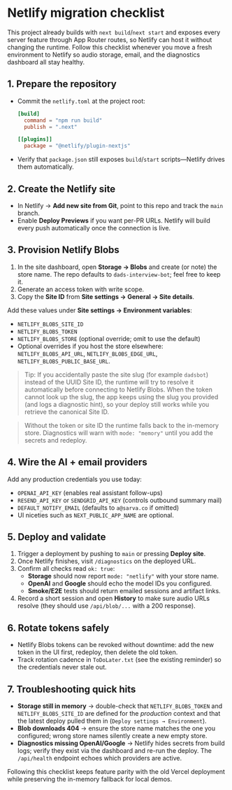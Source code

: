 # Netlify migration checklist

This project already builds with `next build`/`next start` and exposes every server feature through App Router routes, so Netlify can host it without changing the runtime. Follow this checklist whenever you move a fresh environment to Netlify so audio storage, email, and the diagnostics dashboard all stay healthy.

## 1. Prepare the repository
- Commit the `netlify.toml` at the project root:
  ```toml
  [build]
    command = "npm run build"
    publish = ".next"

  [[plugins]]
    package = "@netlify/plugin-nextjs"
  ```
- Verify that `package.json` still exposes `build`/`start` scripts—Netlify drives them automatically.

## 2. Create the Netlify site
- In Netlify → **Add new site from Git**, point to this repo and track the `main` branch.
- Enable **Deploy Previews** if you want per-PR URLs. Netlify will build every push automatically once the connection is live.

## 3. Provision Netlify Blobs
1. In the site dashboard, open **Storage → Blobs** and create (or note) the store name. The repo defaults to `dads-interview-bot`; feel free to keep it.
2. Generate an access token with write scope.
3. Copy the **Site ID** from **Site settings → General → Site details**.

Add these values under **Site settings → Environment variables**:
- `NETLIFY_BLOBS_SITE_ID`
- `NETLIFY_BLOBS_TOKEN`
- `NETLIFY_BLOBS_STORE` (optional override; omit to use the default)
- Optional overrides if you host the store elsewhere: `NETLIFY_BLOBS_API_URL`, `NETLIFY_BLOBS_EDGE_URL`, `NETLIFY_BLOBS_PUBLIC_BASE_URL`.

> Tip: If you accidentally paste the site slug (for example `dadsbot`) instead of the UUID Site ID, the runtime will try to resolve it automatically before connecting to Netlify Blobs. When the token cannot look up the slug, the app keeps using the slug you provided (and logs a diagnostic hint), so your deploy still works while you retrieve the canonical Site ID.

> Without the token or site ID the runtime falls back to the in-memory store. Diagnostics will warn with `mode: "memory"` until you add the secrets and redeploy.

## 4. Wire the AI + email providers
Add any production credentials you use today:
- `OPENAI_API_KEY` (enables real assistant follow-ups)
- `RESEND_API_KEY` or `SENDGRID_API_KEY` (controls outbound summary mail)
- `DEFAULT_NOTIFY_EMAIL` (defaults to `a@sarva.co` if omitted)
- UI niceties such as `NEXT_PUBLIC_APP_NAME` are optional.

## 5. Deploy and validate
1. Trigger a deployment by pushing to `main` or pressing **Deploy site**.
2. Once Netlify finishes, visit `/diagnostics` on the deployed URL.
3. Confirm all checks read `ok: true`:
   - **Storage** should now report `mode: "netlify"` with your store name.
   - **OpenAI** and **Google** should echo the model IDs you configured.
   - **Smoke/E2E** tests should return emailed sessions and artifact links.
4. Record a short session and open **History** to make sure audio URLs resolve (they should use `/api/blob/...` with a 200 response).

## 6. Rotate tokens safely
- Netlify Blobs tokens can be revoked without downtime: add the new token in the UI first, redeploy, then delete the old token.
- Track rotation cadence in `ToDoLater.txt` (see the existing reminder) so the credentials never stale out.

## 7. Troubleshooting quick hits
- **Storage still in memory** → double-check that `NETLIFY_BLOBS_TOKEN` and `NETLIFY_BLOBS_SITE_ID` are defined for the *production* context and that the latest deploy pulled them in (`Deploy settings → Environment`).
- **Blob downloads 404** → ensure the store name matches the one you configured; wrong store names silently create a new empty store.
- **Diagnostics missing OpenAI/Google** → Netlify hides secrets from build logs; verify they exist via the dashboard and re-run the deploy. The `/api/health` endpoint echoes which providers are active.

Following this checklist keeps feature parity with the old Vercel deployment while preserving the in-memory fallback for local demos.
